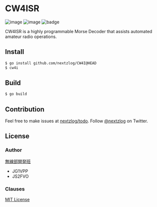 CW4ISR
====

![image](https://img.shields.io/badge/Go-1.20-red.svg)
![image](https://img.shields.io/badge/license-MIT-darkblue.svg)
![badge](https://github.com/nextzlog/cw4i/actions/workflows/build.yaml/badge.svg)

CW4ISR is a highly programmable Morse Decoder that assists automated amateur radio operations.

## Install

```sh
$ go install github.com/nextzlog/CW4I@HEAD
$ cw4i
```

## Build

```sh
$ go build
```

## Contribution

Feel free to make issues at [nextzlog/todo](https://github.com/nextzlog/todo).
Follow [@nextzlog](https://twitter.com/nextzlog) on Twitter.

## License

### Author

[無線部開発班](https://nextzlog.dev)

- JG1VPP
- JS2FVO

### Clauses

[MIT License](LICENSE)
